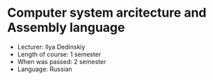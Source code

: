 # Computer system arcitecture and Assembly language

* Lecturer: Ilya Dedinskiy
* Length of course: 1 semester
* When was passed: 2 semester
* Language: Russian
